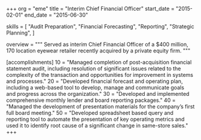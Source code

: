 +++
org        = "eme"
title      = "Interim Chief Financial Officer"
start_date = "2015-02-01"
end_date   = "2015-06-30"

skills = [
"Audit Preparation",
"Financial Forecasting",
"Reporting",
"Strategic Planning",
]

overview = """
Served as interim Chief Financial Officer of a $400 million, 170 location eyewear retailer recently acquired by a private equity firm.
"""

[accomplishments]
10 = "Managed completion of post-acquisition financial statement audit, including resolution of significant issues related to the complexity of the transaction and opportunities for improvement in systems and processes."
20 = "Developed financial forecast and operating plan, including a web-based tool to develop, manage and communicate goals and progress across the organization."
30 = "Developed and implemented comprehensive monthly lender and board reporting packages."
40 = "Managed the development of presentation materials for the company’s first full board meeting."
50 = "Developed spreadsheet based query and reporting tool to automate the presentation of key operating metrics and used it to identify root cause of a significant change in same-store sales."
+++
